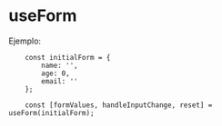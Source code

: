 # useForm

Ejemplo:

```
    const initialForm = {
        name: '',
        age: 0,
        email: ''
    };

    const [formValues, handleInputChange, reset] = useForm(initialForm);
```
